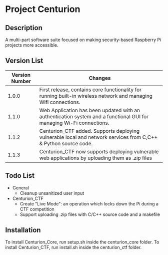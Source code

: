 # Project Centurion
## Description
A multi-part software suite focused on making security-based Raspberry Pi projects more accessible.
## Version List
|Version Number|Changes													           |
|--------------|-------------------------------------------------------------------------------------------------------------------|
|1.0.0         |First release, contains core functionality for running built-in wireless network and managing Wifi connections.    |
|1.1.0	       |Web Application has been updated with an authentication system and a functional GUI for managing Wi-Fi connections.|
|1.1.2	       |Centurion\_CTF added. Supports deploying vulnerable local and network services from C,C++ & Python source code.    |
|1.1.3        |Centurion\_CTF now supports deploying vulnerable web applications by uploading them as .zip files                  |
## Todo List
* General
  * Cleanup unsanitized user input
* Centurion\_CTF
  * Create "Live Mode": an operation which locks down the Pi during a CTF competition
  * Support uploading .zip files with C/C++ source code and a makefile

## Installation
To install Centurion\_Core, run setup.sh inside the centurion\_core folder.
To install Centurion\_CTF, run install.sh inside the centurion\_ctf folder.
